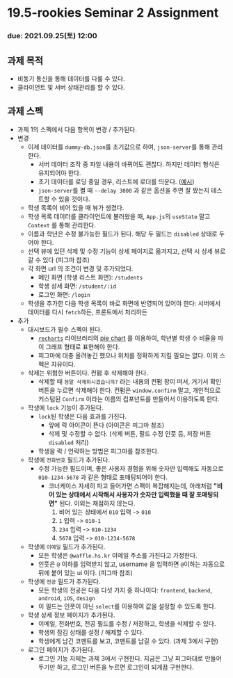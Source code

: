 19.5-rookies Seminar 2 Assignment
================================

### **due: 2021.09.25(토) 12:00**

## 과제 목적
- 비동기 통신을 통해 데이터를 다룰 수 있다.
- 클라이언트 및 서버 상태관리를 할 수 있다.

## 과제 스펙
- 과제 1의 스펙에서 다음 항목이 변경 / 추가된다.
- 변경
    - 이제 데이터를 `dummy-db.json`를 초기값으로 하여, `json-server`를 통해 관리한다.
       - 서버 데이터 조작 중 파일 내용이 바뀌어도 괜찮다. 하지만 데이터 형식은 유지되어야 한다.
       - 초기 데이터를 로딩 중일 경우, 리스트에 로더를 띄운다. ([예시](https://react.semantic-ui.com/elements/loader/))
       - `json-server`를 켤 때 `--delay 3000` 과 같은 옵션을 주면 잘 짰는지 테스트할 수 있을 것이다.
    - 학생 목록이 비어 있을 때 뷰가 생겼다.
    - 학생 목록 데이터를 클라이언트에 불러왔을 때, `App.js`의 `useState` 말고 `Context` 를 통해 관리한다.
    - 이름과 학년은 수정 불가능한 필드가 된다. 해당 두 필드는 `disabled` 상태로 두어야 한다.
    - 선택 뷰에 있던 삭제 및 수정 기능이 상세 페이지로 옮겨지고, 선택 시 상세 뷰로 갈 수 있다 (피그마 참조)
    - 각 화면 url 의 조건이 변경 및 추가되었다.
      - 메인 화면 (학생 리스트 화면): `/students`
      - 학생 상세 화면: `/student/:id`
      - 로그인 화면: `/login`
    - 학생을 추가한 다음 학생 목록이 바로 화면에 반영되어 있어야 한다: 서버에서 데이터를 다시 `fetch`하든, 프론트에서 처리하든
- 추가
    - 대시보드가 필수 스펙이 된다.
      - [`recharts`](https://recharts.org/en-US/) 라이브러리의 [pie chart](https://recharts.org/en-US/api/PieChart) 를 이용하여, 학년별 학생 수 비율을 파이 그래프 형태로 표현해야 한다.
      - 피그마에 대충 올려놓긴 했으나 위치를 정확하게 지킬 필요는 없다. 이외 스펙은 자유이다.
    - 삭제는 위험한 버튼이다. 컨펌 후 삭제해야 한다.
      - 삭제할 때 `정말 삭제하시겠습니까?` 라는 내용의 컨펌 창이 떠서, 거기서 확인 버튼을 누르면 삭제해야 한다. 컨펌은 `window.confirm` 말고, 개인적으로 커스텀된 `Confirm` 이라는 이름의 컴포넌트를 만들어서 이용하도록 한다.
    - 학생에 `lock` 기능이 추가된다.
      - `lock`된 학생은 다음 효과를 가진다.
          - 앞에 락 아이콘이 뜬다 (아이콘은 피그마 참조)
          - 삭제 및 수정할 수 없다. (삭제 버튼, 필드 수정 인풋 등, 저장 버튼 `disabled` 처리)
      - 학생을 락 / 언락하는 방법은 피그마를 참조한다.  
    - 학생에 `전화번호` 필드가 추가된다.
      - 수정 가능한 필드이며, 좋은 사용자 경험을 위해 숫자만 입력해도 자동으로 `010-1234-5678` 과 같은 형태로 포매팅되어야 한다.
        - 코너케이스 자세히 파고 들어가면 스펙이 복잡해지는데, 아래처럼 **"비어 있는 상태에서 시작해서 사용자가 숫자만 입력했을 때 잘 포매팅되면"** 된다. 이외는 채점하지 않는다.
          1. 비어 있는 상태에서 `010` 입력 -> `010`
          1. `1` 입력 -> `010-1`
          1. `234` 입력 -> `010-1234`
          1. `5678` 입력 -> `010-1234-5678`
    - 학생에 `이메일` 필드가 추가된다.
      - 모든 학생은 `@waffle.hs.kr` 이메일 주소를 가진다고 가정한다.
      - 인풋은 `@` 이하를 입력받지 않고, username 을 입력하면 `@`이하는 자동으로 뒤에 붙어 있는 ui 이다. (피그마 참조)
    - 학생에 `전공` 필드가 추가된다.
      - 모든 학생의 전공은 다음 다섯 가지 중 하나이다: `frontend`, `backend`, `android`, `iOS`, `design`
      - 이 필드는 인풋이 아닌 `select`를 이용하여 값을 설정할 수 있도록 한다.
    - 학생 상세 정보 페이지가 추가된다.
      - 이메일, 전화번호, 전공 필드를 수정 / 저장하고, 학생을 삭제할 수 있다.
      - 학생의 잠김 상태를 설정 / 해제할 수 있다.
      - 학생에게 남긴 코멘트를 보고, 코멘트를 남길 수 있다. (과제 3에서 구현)
    - 로그인 페이지가 추가된다.
      - 로그인 기능 자체는 과제 3에서 구현한다. 지금은 그냥 피그마대로 만들어 두기만 하고, 로그인 버튼을 누르면 로그인이 되게끔 구현한다.